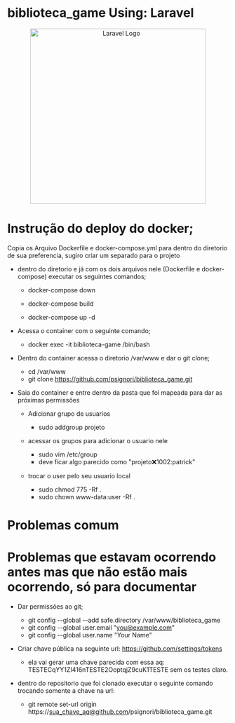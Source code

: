 # biblioteca_game Using: Laravel
<p align="center"><a href="https://laravel.com" target="_blank"><img src="https://raw.githubusercontent.com/laravel/art/master/logo-lockup/5%20SVG/2%20CMYK/1%20Full%20Color/laravel-logolockup-cmyk-red.svg" width="400" alt="Laravel Logo"></a></p>

# Instrução do deploy do docker;
Copia os Arquivo Dockerfile e docker-compose.yml para dentro do diretorio de sua preferencia, sugiro criar um separado para o projeto

* dentro do diretorio e já com os dois arquivos nele (Dockerfile e docker-compose) executar os seguintes comandos;
    * docker-compose down

    * docker-compose build

    * docker-compose up -d

* Acessa o container com o seguinte comando;
  * docker exec -it biblioteca-game /bin/bash

* Dentro do container acessa o diretorio /var/www e dar o git clone;
    * cd /var/www
    * git clone https://github.com/psignori/biblioteca_game.git

* Saia do container e entre dentro da pasta que foi mapeada para dar as próximas permissões
  * Adicionar grupo de usuarios
    * sudo addgroup projeto

  * acessar os grupos para adicionar o usuario nele
    * sudo vim /etc/group
    * deve ficar algo parecido como "projeto:x:1002:patrick"

  * trocar o user pelo seu usuario local
      * sudo chmod 775 -Rf .
      * sudo chown www-data:user -Rf .

# Problemas comum

# Problemas que estavam ocorrendo antes mas que não estão mais ocorrendo, só para documentar
  * Dar permissões ao git;
    * git config --global --add safe.directory /var/www/biblioteca_game
    * git config --global user.email "you@example.com"
    * git config --global user.name "Your Name"

  * Criar chave pública na seguinte url: https://github.com/settings/tokens
    * ela vai gerar uma chave parecida com essa aq: TESTECqYY1ZI416nTESTE2OoptqjZ9cuK1TESTE sem os testes claro.

  * dentro do repositorio que foi clonado executar o seguinte comando trocando somente a chave na url:
    * git remote set-url origin https://sua_chave_aq@github.com/psignori/biblioteca_game.git